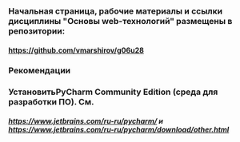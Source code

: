 <!--
## Пересдача по дисциплине "Разработка web-приложений" 12 октября 2023г.
#### Ссылка на Яндекс телемост:  https://telemost.yandex.ru/j/69365047559148
#### Время начала экзмена:  15:40 (время может быть изменено за несколько дней до экзамена)
-->

### Начальная страница, рабочие материалы  и ссылки дисциплины "Основы web-технологий" размещены в репозитории: 
#### <a href ="https://github.com/vmarshirov/g06u28">https://github.com/vmarshirov/g06u28</a>

### Рекомендации
<!--
### Обновить Python в соответствии с рекомендациями в https://github.com/vmarshirov/WebApplicationsDevelopment/tree/main/files
-->
### УстановитьPyCharm Community Edition  (среда для разработки ПО). См. 
##### https://www.jetbrains.com/ru-ru/pycharm/  и  https://www.jetbrains.com/ru-ru/pycharm/download/other.html
 

